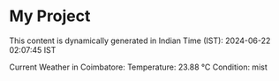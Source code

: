 # My Project

This content is dynamically generated in Indian Time (IST): 2024-06-22 02:07:45 IST


Current Weather in Coimbatore:
Temperature: 23.88 °C
Condition: mist
